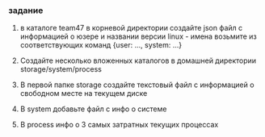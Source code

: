 ### задание

1. в каталоге team47 в корневой директории создайте json файл с информацией о юзере и названии версии linux - имена возьмите из соответствующих команд {user: ..., system: ...}

2. Создайте несколько вложенных каталогов в домашней директории storage/system/process

3. В первой папке storage создайте текстовый файл с информацией о свободном месте на текущем диске

4. В system добавьте файл с инфо о системе

5. В process инфо о 3 самых затратных текущих процессах


